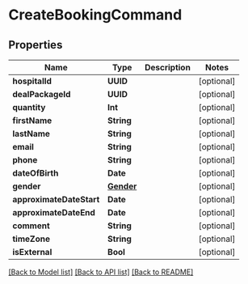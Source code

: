 # CreateBookingCommand

## Properties
Name | Type | Description | Notes
------------ | ------------- | ------------- | -------------
**hospitalId** | **UUID** |  | [optional] 
**dealPackageId** | **UUID** |  | [optional] 
**quantity** | **Int** |  | [optional] 
**firstName** | **String** |  | [optional] 
**lastName** | **String** |  | [optional] 
**email** | **String** |  | [optional] 
**phone** | **String** |  | [optional] 
**dateOfBirth** | **Date** |  | [optional] 
**gender** | [**Gender**](Gender.md) |  | [optional] 
**approximateDateStart** | **Date** |  | [optional] 
**approximateDateEnd** | **Date** |  | [optional] 
**comment** | **String** |  | [optional] 
**timeZone** | **String** |  | [optional] 
**isExternal** | **Bool** |  | [optional] 

[[Back to Model list]](../README.md#documentation-for-models) [[Back to API list]](../README.md#documentation-for-api-endpoints) [[Back to README]](../README.md)


